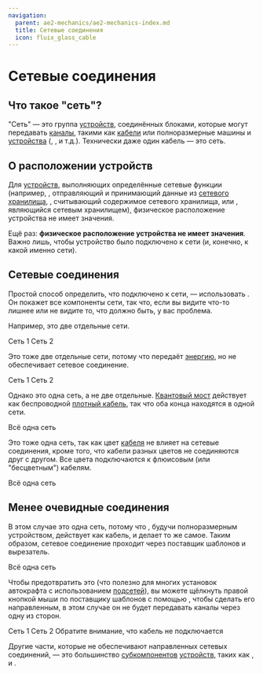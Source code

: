 ```yaml
---
navigation:
  parent: ae2-mechanics/ae2-mechanics-index.md
  title: Сетевые соединения
  icon: fluix_glass_cable
---
```


# Сетевые соединения

## Что такое "сеть"?

"Сеть" — это группа [устройств](../ae2-mechanics/devices.md), соединённых блоками, которые могут передавать [каналы](../ae2-mechanics/channels.md), такими как [кабели](../items-blocks-machines/cables.md) или полноразмерные машины и [устройства](../ae2-mechanics/devices.md) (<ItemLink id="charger" />, <ItemLink id="interface" />, <ItemLink id="drive" /> и т.д.). Технически даже один кабель — это сеть.

## О расположении устройств

Для [устройств](../ae2-mechanics/devices.md), выполняющих определённые сетевые функции (например, <ItemLink id="interface" />, отправляющий и принимающий данные из [сетевого хранилища](../ae2-mechanics/import-export-storage.md), <ItemLink id="level_emitter" />, считывающий содержимое сетевого хранилища, или <ItemLink id="drive" />, являющийся сетевым хранилищем), физическое расположение устройства не имеет значения.

Ещё раз: **физическое расположение устройства не имеет значения**. Важно лишь, чтобы устройство было подключено к сети (и, конечно, к какой именно сети).

## Сетевые соединения

Простой способ определить, что подключено к сети, — использовать <ItemLink id="network_tool" />. Он покажет все компоненты сети, так что, если вы видите что-то лишнее или не видите то, что должно быть, у вас проблема.

Например, это две отдельные сети.

<GameScene zoom="6" background="transparent">
  <ImportStructure src="../assets/assemblies/2_networks_1.snbt" />

  <BoxAnnotation color="#915dcd" min="0 0 0" max="1 2 2">
        Сеть 1
  </BoxAnnotation>

  <BoxAnnotation color="#915dcd" min="2 0 0" max="3 2 2">
        Сеть 2
  </BoxAnnotation>

  <IsometricCamera yaw="195" pitch="30" />
</GameScene>

Это тоже две отдельные сети, потому что <ItemLink id="quartz_fiber" /> передаёт [энергию](../ae2-mechanics/energy.md), но не обеспечивает сетевое соединение.

<GameScene zoom="6" background="transparent">
  <ImportStructure src="../assets/assemblies/2_networks_2.snbt" />

  <BoxAnnotation color="#915dcd" min="0 0 0" max="1 2 2">
        Сеть 1
  </BoxAnnotation>

  <BoxAnnotation color="#915dcd" min="1.3 0 0" max="3 2 2">
        Сеть 2
  </BoxAnnotation>

  <IsometricCamera yaw="195" pitch="30" />
</GameScene>

Однако это одна сеть, а не две отдельные. [Квантовый мост](../items-blocks-machines/quantum_bridge.md) действует как беспроводной [плотный кабель](../items-blocks-machines/cables.md#dense-cable), так что оба конца находятся в одной сети.

<GameScene zoom="4" background="transparent">
  <ImportStructure src="../assets/assemblies/actually_1_network.snbt" />

  <BoxAnnotation color="#915dcd" min="0 0 0" max="7 3 3">
        Всё одна сеть
  </BoxAnnotation>

  <IsometricCamera yaw="195" pitch="30" />
</GameScene>

Это тоже одна сеть, так как цвет [кабеля](../items-blocks-machines/cables.md) не влияет на сетевые соединения, кроме того, что кабели разных цветов не соединяются друг с другом. Все цвета подключаются к флюисовым (или "бесцветным") кабелям.

<GameScene zoom="6" background="transparent">
  <ImportStructure src="../assets/assemblies/actually_1_network_2.snbt" />

  <BoxAnnotation color="#915dcd" min="0 0 0" max="4 2 2">
        Всё одна сеть
  </BoxAnnotation>

  <IsometricCamera yaw="195" pitch="30" />
</GameScene>

## Менее очевидные соединения

В этом случае это одна сеть, потому что <ItemLink id="pattern_provider" />, будучи полноразмерным устройством, действует как кабель, и <ItemLink id="inscriber" /> делает то же самое. Таким образом, сетевое соединение проходит через поставщик шаблонов и вырезатель.

<GameScene zoom="6" background="transparent">
  <ImportStructure src="../assets/assemblies/pattern_provider_network_connection_1.snbt" />

  <BoxAnnotation color="#915dcd" min="0 0 0" max="4 2 2">
        Всё одна сеть
  </BoxAnnotation>

  <IsometricCamera yaw="195" pitch="30" />
</GameScene>

Чтобы предотвратить это (что полезно для многих установок автокрафта с использованием [подсетей](../ae2-mechanics/subnetworks.md)), вы можете щёлкнуть правой кнопкой мыши по поставщику шаблонов с помощью <ItemLink id="certus_quartz_wrench" />, чтобы сделать его направленным, в этом случае он не будет передавать каналы через одну из сторон.

<Row gap="40">
<GameScene zoom="6" background="transparent">
  <ImportStructure src="../assets/assemblies/pattern_provider_network_connection_2.snbt" />

  <BoxAnnotation color="#915dcd" min="0 0 0" max="2 2 2">
        Сеть 1
  </BoxAnnotation>

  <BoxAnnotation color="#915dcd" min="2 0 0" max="4 2 2">
        Сеть 2
  </BoxAnnotation>

  <IsometricCamera yaw="195" pitch="30" />
</GameScene>

<GameScene zoom="6" background="transparent">
  <ImportStructure src="../assets/assemblies/pattern_provider_directional_connection.snbt" />

  <BoxAnnotation color="#ee3333" min="1 .3 .3" max="1.3 .7 .7">
        Обратите внимание, что кабель не подключается
  </BoxAnnotation>

  <IsometricCamera yaw="255" pitch="30" />
</GameScene>
</Row>

Другие части, которые не обеспечивают направленных сетевых соединений, — это большинство [субкомпонентов](../ae2-mechanics/cable-subparts.md) [устройств](../ae2-mechanics/devices.md), таких как <ItemLink id="import_bus" />, <ItemLink id="storage_bus" /> и <ItemLink id="cable_interface" />.

<GameScene zoom="6" background="transparent">
  <ImportStructure src="../assets/assemblies/subpart_no_connection.snbt" />
  <IsometricCamera yaw="195" pitch="30" />
</GameScene>